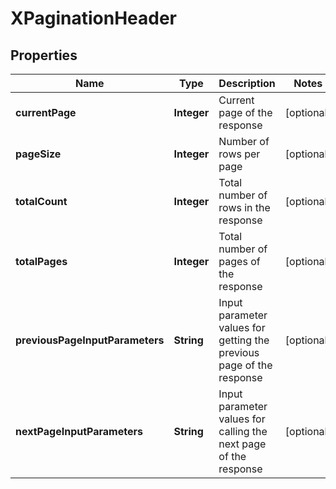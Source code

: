 

# XPaginationHeader

## Properties

Name | Type | Description | Notes
------------ | ------------- | ------------- | -------------
**currentPage** | **Integer** | Current page of the response |  [optional]
**pageSize** | **Integer** | Number of rows per page |  [optional]
**totalCount** | **Integer** | Total number of rows in the response |  [optional]
**totalPages** | **Integer** | Total number of pages of the response |  [optional]
**previousPageInputParameters** | **String** | Input parameter values for getting the previous page of the response |  [optional]
**nextPageInputParameters** | **String** | Input parameter values for calling the next page of the response |  [optional]



